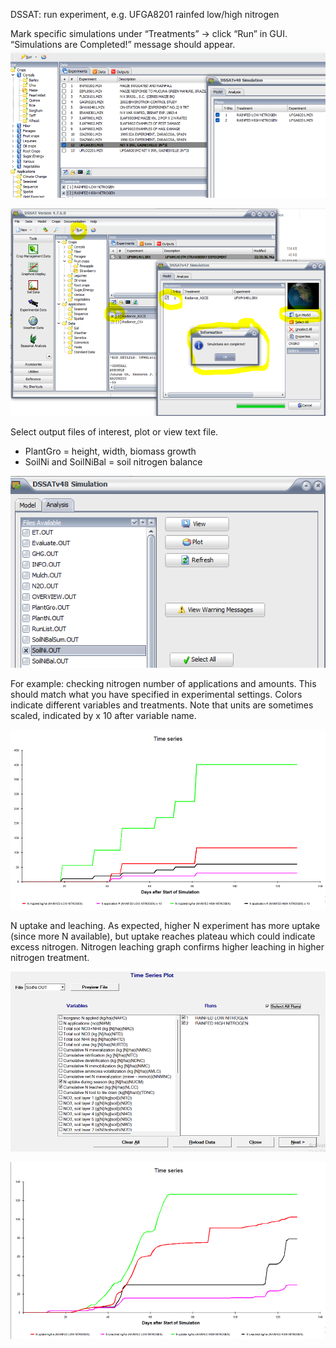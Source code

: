 DSSAT: run experiment, e.g. UFGA8201 rainfed low/high nitrogen

Mark specific simulations under “Treatments” → click “Run” in GUI. “Simulations are Completed!” message should appear.
![](Pasted%20image%2020231213181859.png)

![](Pasted%20image%2020231213192720.png)

Select output files of interest, plot or view text file.
- PlantGro = height, width, biomass growth
- SoilNi and SoilNiBal = soil nitrogen balance

![](Pasted%20image%2020231213181906.png)

For example: checking nitrogen number of applications and amounts. This should match what you have specified in experimental settings. Colors indicate different variables and treatments. Note that units are sometimes scaled, indicated by x 10 after variable name.

![](Pasted%20image%2020231213181914.png)

N uptake and leaching. As expected, higher N experiment has more uptake (since more N available), but uptake reaches plateau which could indicate excess nitrogen. Nitrogen leaching graph confirms higher leaching in higher nitrogen treatment.

![](Pasted%20image%2020231213181919.png)

![](Pasted%20image%2020231213181931.png)
